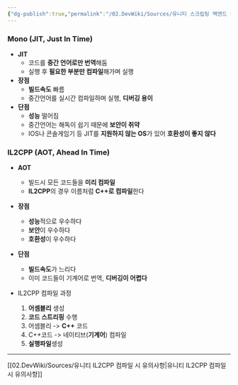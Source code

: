 ```yaml
---
{"dg-publish":true,"permalink":"/02.DevWiki/Sources/유니티 스크립팅 백엔드 Mono, IL2CPP/","noteIcon":"","created":"2024-09-15T17:43:18.000+09:00","updated":"2025-07-19T22:58:36.986+09:00"}
---
```


### Mono (JIT, Just In Time)
* **JIT**
	* 코드를 **중간 언어로만 번역**해둠
	* 실행 후 **필요한 부분만 컴파일**해가며 실행
* **장점** 
	* **빌드속도** 빠름
	* 중간언어를 실시간 컴파일하며 실행, **디버깅 용이**
* **단점**
	* **성능** 떨어짐
	* 중간언어는 해독이 쉽기 때문에 **보안이 취약**
	* IOS나 콘솔게임기 등 JIT를 **지원하지 않는 OS**가 있어 **호환성이 좋지 않다**
### IL2CPP (AOT, Ahead In Time)
* **AOT**
	* 빌드시 모든 코드들을 **미리 컴파일**
	* **IL2CPP**의 경우 이름처럼 **C++로 컴파일**한다
* **장점**
	* **성능**적으로 우수하다
	* **보안**이 우수하다
	* **호환성**이 우수하다
* **단점**
	* **빌드속도**가 느리다
	* 이미 코드들이 기계어로 번역, **디버깅이 어렵다**

* IL2CPP 컴파일 과정
	1. **어셈블리** 생성
	2. **코드 스트리핑** 수행
	3. 어셈블리 -> **C++** 코드
	4. C++코드 -> 네이티브(**기계어**) 컴파일
	5. **실행파일**생성

---
[[02.DevWiki/Sources/유니티 IL2CPP 컴파일 시 유의사항\|유니티 IL2CPP 컴파일 시 유의사항]]